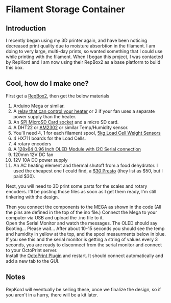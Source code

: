# Filament Storage Container

## Introduction

I recently began using my 3D printer again, and have been noticing decreased print quality due to moisture absorbtion in the filament.
I am doing to very large, multi-day prints, so wanted something that I could use while printing with the filament. When I began this 
project, I was contacted by RepKord and I am now using their RepBox2 as a base platform to build this box.

## Cool, how do I make one?

First get a [RepBox2](https://www.repkord.com/repbox), then get the below materials
1. Arduino Mega or similar. 
1. A [relay that can control your heater](https://www.aliexpress.com/item/32909704250.html?spm=a2g0s.9042311.0.0.4cc54c4dHngZjt) or 2 if your fan uses a separate power supply than the heater.
1. An [SPI MicroSD Card socket](https://smile.amazon.com/gp/product/B07BJ2P6X6/ref=ppx_yo_dt_b_asin_title_o00_s00?ie=UTF8&psc=1) and a micro SD card.
1. A DHT22 or [AM2302](https://www.aliexpress.com/item/32812831153.html?spm=a2g0s.9042311.0.0.27204c4dLt1bN4)
or similar Temp/Humidity sensor.  
1. You'll need 4, 1 for each filament spool, 
[5kg Load Cell Weight Sensors](https://www.aliexpress.com/item/32864971873.html?spm=a2g0s.9042311.0.0.27204c4dLt1bN4)
1. 4 HX711 boards for the Load Cells.
1. 4 rotary encoders
1. A [128x64 0.96 Inch OLED Module with I2C Serial connection](https://smile.amazon.com/gp/product/B072Q2X2LL/ref=ppx_yo_dt_b_asin_title_o03_s00?ie=UTF8&psc=1)
1. 120mm 12V DC fan
1. 12V 10A DC power supply
1. An AC heating element and thermal shutoff from a food dehydrator.  I used the cheapest one I could find, a 
[$30 Presto](https://www.gopresto.com/product/presto-dehydro-electric-food-dehydrator-06300) (they list as $50, but I paid $30).

Next, you will need to 3D print some parts for the scales and rotary encoders. I'll be posting those files as soon as I get them ready, I'm still tinkering with the design.

Then you connect the components to the MEGA as shown in the code (All the pins are defined in the top of the ino file.)
Connect the Mega to your computer via USB and upload the .ino file to it.  
Open the Serial Monitor and watch the messages.  The OLED should say Booting... Please wait... 
After about 10-15 seconds you should see the temp and humidity in yellow at the top, and the spool measurments below in blue.
If you see this and the serial monitor is getting a string of values every 3 seconds, you are ready to disconnect from the serial monitor and connect to your OctoPrint server.  
Install the [OctoPrint Plugin](https://github.com/waltmoorhouse/OctoPrint-Filamentstorage) and restart. It should connect automatically and add a new tab to the GUI.  

## Notes

RepKord will eventually be selling these, once we finalize the design, so if you aren't in a hurry, there will be a kit later.


